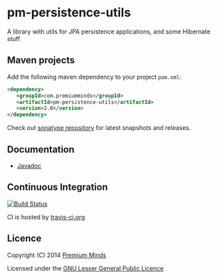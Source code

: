 pm-persistence-utils
====================

A library with utils for JPA persistence applications, and some Hibernate stuff

## Maven projects

Add the following maven dependency to your project `pom.xml`:

```xml
<dependency>
   <groupId>com.premiumminds</groupId>
   <artifactId>pm-persistence-utils</artifactId>
   <version>2.0</version>
</dependency>
```
Check out [sonatype repository](https://oss.sonatype.org/index.html#nexus-search;quick~pm-persistence-utils) for latest snapshots and releases.

## Documentation

- [Javadoc](http://premium-minds.github.io/pm-persistence-utils/apidocs/)

## Continuous Integration

[![Build Status](https://travis-ci.org/premium-minds/pm-persistence-utils.png?branch=master)](https://travis-ci.org/premium-minds/pm-persistence-utils)

CI is hosted by [travis-ci.org](https://travis-ci.org/)

## Licence

Copyright (C) 2014 [Premium Minds](http://www.premium-minds.com/)

Licensed under the [GNU Lesser General Public Licence](http://www.gnu.org/licenses/lgpl.html)
